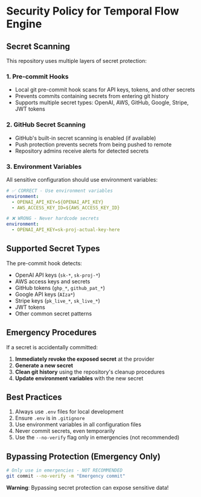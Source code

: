 # Security Policy for Temporal Flow Engine

## Secret Scanning

This repository uses multiple layers of secret protection:

### 1. Pre-commit Hooks
- Local git pre-commit hook scans for API keys, tokens, and other secrets
- Prevents commits containing secrets from entering git history
- Supports multiple secret types: OpenAI, AWS, GitHub, Google, Stripe, JWT tokens

### 2. GitHub Secret Scanning
- GitHub's built-in secret scanning is enabled (if available)
- Push protection prevents secrets from being pushed to remote
- Repository admins receive alerts for detected secrets

### 3. Environment Variables
All sensitive configuration should use environment variables:

```yaml
# ✅ CORRECT - Use environment variables
environment:
  - OPENAI_API_KEY=${OPENAI_API_KEY}
  - AWS_ACCESS_KEY_ID=${AWS_ACCESS_KEY_ID}

# ❌ WRONG - Never hardcode secrets
environment:
  - OPENAI_API_KEY=sk-proj-actual-key-here
```

## Supported Secret Types

The pre-commit hook detects:
- OpenAI API keys (`sk-*`, `sk-proj-*`)
- AWS access keys and secrets
- GitHub tokens (`ghp_*`, `github_pat_*`)
- Google API keys (`AIza*`)
- Stripe keys (`pk_live_*`, `sk_live_*`)
- JWT tokens
- Other common secret patterns

## Emergency Procedures

If a secret is accidentally committed:

1. **Immediately revoke the exposed secret** at the provider
2. **Generate a new secret**
3. **Clean git history** using the repository's cleanup procedures
4. **Update environment variables** with the new secret

## Best Practices

1. Always use `.env` files for local development
2. Ensure `.env` is in `.gitignore`
3. Use environment variables in all configuration files
4. Never commit secrets, even temporarily
5. Use the `--no-verify` flag only in emergencies (not recommended)

## Bypassing Protection (Emergency Only)

```bash
# Only use in emergencies - NOT RECOMMENDED
git commit --no-verify -m "Emergency commit"
```

**Warning**: Bypassing secret protection can expose sensitive data!

